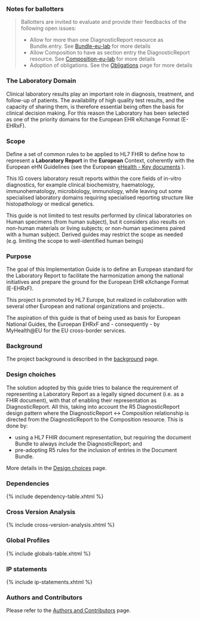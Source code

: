 

### Notes for ballotters

<div xmlns="http://www.w3.org/1999/xhtml"
	xmlns:xsi="http://www.w3.org/2001/XMLSchema-instance">
	<blockquote class="stu-note">
		<p>Ballotters are invited to evaluate and provide their feedbacks of the following open issues:</p>
		<ul>
			<li>Allow for more than one DiagnosticReport resource as Bundle.entry. See <a href="StructureDefinition-Bundle-eu-lab.html">Bundle-eu-lab</a> for more details</li>
			<li>Allow Composition to have as section entry the DiagnosticReport resource.  See <a href="StructureDefinition-Composition-eu-lab.html">Composition-eu-lab</a> for more details</li>
			<li>Adoption of obligations. See the <a href="obligations.html">Obligations</a> page for more details</li>
		</ul>
	</blockquote>
</div>


### The Laboratory Domain
Clinical laboratory results play an important role in diagnosis, treatment, and follow-up of patients. 
The availability of high quality test results, and the capacity of sharing them, is therefore essential being often the basis for clinical decision making.
For this reason the Laboratory has been selected as one of the priority domains for the European EHR eXchange Format (E-EHRxF).

### Scope

Define a set of common rules to be applied to HL7 FHIR to define how to represent a **Laboratory Report** in the **European** Context, coherently with the European eHN Guidelines (see the European [eHealth - Key documents](https://health.ec.europa.eu/ehealth-digital-health-and-care/key-documents_en) ).

This IG covers laboratory result reports within the core fields of in-vitro diagnostics, for example clinical biochemistry, haematology, immunohematology, microbiology, immunology, while leaving out some specialised laboratory domains requiring specialised reporting structure like histopathology or medical genetics.

This guide is not limited to test results performed by clinical laboratories on Human specimens (from human subject), but it considers also results on non-human materials or living subjects; or non-human specimens paired with a human subject. Derived guides may restrict the scope as needed (e.g. limiting the scope to well-identified human beings)

### Purpose
The goal of this Implementation Guide is to define an European standard for the Laboratory Report to facilitate the harmonization among the national initiatives and prepare the ground for the European EHR eXchange Format (E-EHRxF).

This project is promoted by HL7 Europe, but realized in collaboration with several other European and national organizations and projects..

The aspiration of this guide is that of being used as basis for European National Guides, the Euroepan EHRxF and - consequently - by MyHealth@EU for the EU cross-border services.

### Background

The project background is described in the [background](background.html) page.

### Design choiches

The solution adopted by this guide tries to balance the requirement of representing a Laboratory Report as a legally signed document (i.e. as a FHIR document), with that of enabling their representation as DiagnosticReport. All this, taking into account the R5 DiagnosticReport design pattern where the DiagnosticReport <-> Composition relationship is directed from the DiagnosticReport to the Composition resource.
This is done by:
- using a HL7 FHIR document representation, but requiring the document Bundle to always include the DiagnosticReport; and
- pre-adopting R5 rules for the inclusion of entries in the Document Bundle.

More details in the [Design choices](design-choice.html) page.

### Dependencies

{% include dependency-table.xhtml %}

### Cross Version Analysis

{% include cross-version-analysis.xhtml %}

### Global Profiles

{% include globals-table.xhtml %}

### IP statements

{% include ip-statements.xhtml %}

### Authors and Contributors

Please refer to the [Authors and Contributors](contributors.html) page.
